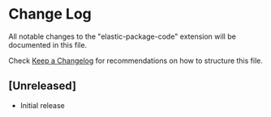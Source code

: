 # Change Log

All notable changes to the "elastic-package-code" extension will be documented in this file.

Check [Keep a Changelog](http://keepachangelog.com/) for recommendations on how to structure this file.

## [Unreleased]

- Initial release